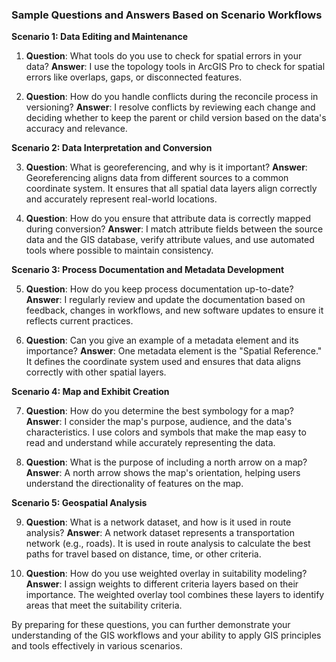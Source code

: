 ### Sample Questions and Answers Based on Scenario Workflows

**Scenario 1: Data Editing and Maintenance**

1. **Question**: What tools do you use to check for spatial errors in your data?
   **Answer**: I use the topology tools in ArcGIS Pro to check for spatial errors like overlaps, gaps, or disconnected features.

2. **Question**: How do you handle conflicts during the reconcile process in versioning?
   **Answer**: I resolve conflicts by reviewing each change and deciding whether to keep the parent or child version based on the data's accuracy and relevance.

**Scenario 2: Data Interpretation and Conversion**

3. **Question**: What is georeferencing, and why is it important?
   **Answer**: Georeferencing aligns data from different sources to a common coordinate system. It ensures that all spatial data layers align correctly and accurately represent real-world locations.

4. **Question**: How do you ensure that attribute data is correctly mapped during conversion?
   **Answer**: I match attribute fields between the source data and the GIS database, verify attribute values, and use automated tools where possible to maintain consistency.

**Scenario 3: Process Documentation and Metadata Development**

5. **Question**: How do you keep process documentation up-to-date?
   **Answer**: I regularly review and update the documentation based on feedback, changes in workflows, and new software updates to ensure it reflects current practices.

6. **Question**: Can you give an example of a metadata element and its importance?
   **Answer**: One metadata element is the "Spatial Reference." It defines the coordinate system used and ensures that data aligns correctly with other spatial layers.

**Scenario 4: Map and Exhibit Creation**

7. **Question**: How do you determine the best symbology for a map?
   **Answer**: I consider the map's purpose, audience, and the data's characteristics. I use colors and symbols that make the map easy to read and understand while accurately representing the data.

8. **Question**: What is the purpose of including a north arrow on a map?
   **Answer**: A north arrow shows the map's orientation, helping users understand the directionality of features on the map.

**Scenario 5: Geospatial Analysis**

9. **Question**: What is a network dataset, and how is it used in route analysis?
   **Answer**: A network dataset represents a transportation network (e.g., roads). It is used in route analysis to calculate the best paths for travel based on distance, time, or other criteria.

10. **Question**: How do you use weighted overlay in suitability modeling?
    **Answer**: I assign weights to different criteria layers based on their importance. The weighted overlay tool combines these layers to identify areas that meet the suitability criteria.

By preparing for these questions, you can further demonstrate your understanding of the GIS workflows and your ability to apply GIS principles and tools effectively in various scenarios.
